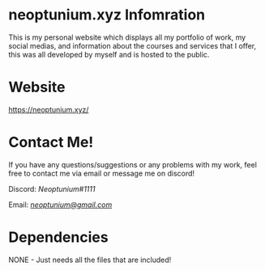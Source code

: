 # neoptunium.xyz Infomration
This is my personal website which displays all my portfolio of work, my social medias, and information about the courses and services that I offer, this was all developed by myself and is hosted to the public.

# Website 
https://neoptunium.xyz/

# Contact Me!
 If you have any questions/suggestions or any problems with my work, feel free to contact me via email or message me on discord!

  Discord: *Neoptunium#1111*

  Email: *neoptunium@gmail.com*

# Dependencies 
NONE - Just needs all the files that are included!

